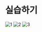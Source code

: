 
# 실습하기

![1](https://user-images.githubusercontent.com/49984996/75778399-0f865f80-5d9b-11ea-9c82-c81c4eaa870f.jpg)
![2](https://user-images.githubusercontent.com/49984996/75778402-101ef600-5d9b-11ea-8bcc-92bc9b63de48.jpg)
![3](https://user-images.githubusercontent.com/49984996/75778440-23ca5c80-5d9b-11ea-89e1-e60ad8f075fe.jpg)
